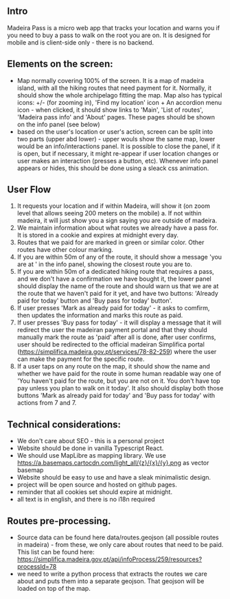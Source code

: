 ## Intro
Madeira Pass is a micro web app that tracks your location and warns you if you need to buy a pass to walk on the root you are on. It is designed for mobile and is client-side only - there is no backend.


## Elements on the screen:
- Map normally covering 100% of the screen. It is a map of madeira island, with all the hiking routes that need payment for it. Normally, it should show the whole archipelago fitting the map. Map also has typical icons: +/- (for zooming in), 'Find my location' icon + An accordion menu icon - when clicked, it should show links to 'Main', 'List of routes', 'Madeira pass info' and 'About' pages. These pages should be shown on the info panel (see below)
- based on the user's location or user's action, screen can be split into two parts (upper abd lower) - upper wouls show the same map, lower would be an info/interactions panel. It is possible to close the panel, if it is open, but if necessary, it might re-appear if user location changes or user makes an interaction (presses a button, etc). Whenever info panel appears or hides, this should be done using a sleack css animation. 


## User Flow 
1. It requests your location and if within Madeira, will show it (on zoom level that allows seeing 200 meters on the mobile)
    a. If not within madeira, it will just show you a sign saying you are outside of madeira.
2. We maintain information about what routes we already have a pass for. It is stored in a cookie and expires at midnight every day.
4. Routes that we paid for are marked in green or similar color. Other routes have other colour marking.
5. If you are within 50m of any of the route, it should show a message 'you are at <route name>' in the info panel, showing the closest route you are to.
6. If you are within 50m of a dedicated hiking route that requires a pass, and we don't have a confirmation we have bought it, the lower panel should display the name of the route and should warn us that we are at the route that we haven't paid for it yet, and have two buttons: 'Already paid for today' button and 'Buy pass for today' button'.
7. If user presses 'Mark as already paid for today' - it asks to comfirm, then updates the information and marks this route as paid.
8. If user presses 'Buy pass for today' - it will display a message that it will redirect the user the madeiran payment portal and that they should manually mark the route as 'paid' after all is done, after user confirms, user should be redirected to the official madeiran Simplifica portal (https://simplifica.madeira.gov.pt/services/78-82-259) where the user can make the payment for the specific route.
9. If a user taps on any route on the map, it should show the name and whether we have paid for the route in some human readable way one of 'You haven't paid for the route, but you are not on it. You don't have top pay unless you plan to walk on it today'. It also should display both those buttons 'Mark as already paid for today' and 'Buy pass for today' with actions from 7 and 7.


## Technical considerations:
- We don't care about SEO - this is a personal project
- Website should be done in vanilla Typescript React.
- We should use MapLibre as mapping library. We use https://a.basemaps.cartocdn.com/light_all/{z}/{x}/{y}.png as vector basemap
- Website should be easy to use and have a sleak minimalistic design.
- project will be open source and hosted on github pages.
- reminder that all cookies set should expire at midnight.
- all text is in english, and there is no i18n required

## Routes pre-processing. 
- Source data can be found here data/routes.geojson (all possible routes in madeira) - from these, we only care about routes that need to be paid. This list can be found here: https://simplifica.madeira.gov.pt/api/infoProcess/259/resources?processId=78
- we need to write a python process that extracts the routes we care about and puts them into a separate geojson. That geojson will be loaded on top of the map.
